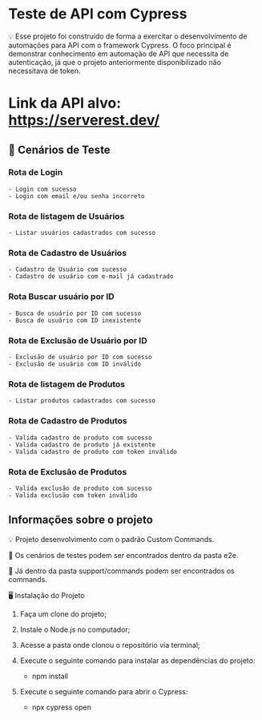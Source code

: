 # Teste de API com Cypress


💡 Esse projeto foi construído de forma a exercitar o desenvolvimento de automações para API com o framework Cypress. O foco principal é demonstrar conhecimento em automação de API que necessita de autenticação, já que o projeto anteriormente disponibilizado não necessitava de token.

# Link da API alvo: https://serverest.dev/

## 🔖 Cenários de Teste

### Rota de Login
    - Login com sucesso
    - Login com email e/ou senha incorreto

### Rota de listagem de Usuários
    - Listar usuários cadastrados com sucesso

### Rota de Cadastro de Usuários
    - Cadastro de Usuário com sucesso
    - Cadastro de usuário com e-mail já cadastrado

### Rota Buscar usuário por ID
    - Busca de usuário por ID com sucesso
    - Busca de usuário com ID inexistente 

### Rota de Exclusão de Usuário por ID
    - Exclusão de usuário por ID com sucesso
    - Exclusão de usuário com ID inválido

### Rota de listagem de Produtos
    - Listar produtos cadastrados com sucesso

### Rota de Cadastro de Produtos
    - Valida cadastro de produto com sucesso
    - Valida cadastro de produto já existente
    - Valida cadastro de produto com token inválido

### Rota de Exclusão de Produtos
    - Valida exclusão de produto com sucesso
    - Valida exclusão com token inválido

## Informações sobre o projeto

💡 Projeto desenvolvimento com o padrão Custom Commands.

📌 Os cenários de testes podem ser encontrados dentro da pasta e2e.

📌 Já dentro da pasta support/commands podem ser encontrados os commands.

🖥️ Instalação do Projeto

1. Faça um clone do projeto;

2. Instale o Node.js no computador;

3. Acesse a pasta onde clonou o repositório via terminal;

4. Execute o seguinte comando para instalar as dependências do projeto:

    * npm install
    
5. Execute o seguinte comando para abrir o Cypress:

    * npx cypress open
